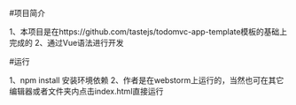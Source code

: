 #项目简介

1、本项目是在https://github.com/tastejs/todomvc-app-template模板的基础上完成的
2、通过Vue语法进行开发

#运行

1、npm install 安装环境依赖
2、作者是在webstorm上运行的，当然也可在其它编辑器或者文件夹内点击index.html直接运行